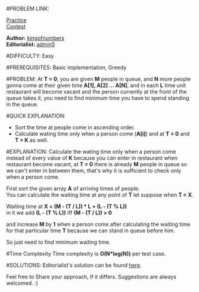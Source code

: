 #PROBLEM LINK:

[Practice][111]  
[Contest][222]

**Author:** [kingofnumbers][4444]  
**Editorialist:** [admin5][6666]

#DIFFICULTY:
Easy

#PREREQUISITES:
Basic implementation, Greedy

#PROBLEM:
At **T = 0**, you are given **M** people in queue, and  **N** more people gonna come at their given time **A[1], A[2] ... A[N]**, and in each **L** time unit restaurant will become vacant and the person currently at the front of the queue takes it, you need to find minimum time you have to spend standing in the queue.

#QUICK EXPLANATION:
- Sort the time at people come in ascending order.
- Calculate wating time only when a person come (**A[i]**) and at **T = 0** and **T = K** as well.

#EXPLANATION:
Calculate the wating time only when a person come instead of every value of **K** because you can enter in restaurant when restaurant become vacant, at **T = 0** there is already **M** people in queue so we can't enter in between them, that's why it is sufficient to check only when a person come.  

First sort the given array **A** of arriving times of people.  
You can calculate the waiting time at any point of **T** let suppose when **T = X**.  

Waiting time at **X = (M - (T / L)) * L + (L - (T % L))**  
in it we add **(L - (T % L))** iff **(M - (T / L)) > 0**  

and increase **M** by **1** when a person come after calculating the waiting time for that particular time **T** because we can stand in queue before him.

So just need to find minimum waiting time.

#Time Complexity
Time complexity is **O(N*log(N))** per test case.

#SOLUTIONS:
Editorialist's solution can be found 
[here][444].  

Feel free to Share your approach, If it differs. Suggestions are always welcomed. :)

[111]: http://www.codechef.com/problems/QUEUE2
[222]: https://www.codechef.com/SNCK1B19/problems/QUEUE2

[444]: https://www.codechef.com/viewsolution/21285135

[4444]: https://www.codechef.com/users/kingofnumbers
[6666]: https://www.codechef.com/users/admin5